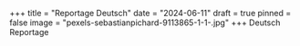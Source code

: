 +++
title = "Reportage Deutsch"
date = "2024-06-11"
draft = true
pinned = false
image = "pexels-sebastianpichard-9113865-1-1-.jpg"
+++
Deutsch Reportage